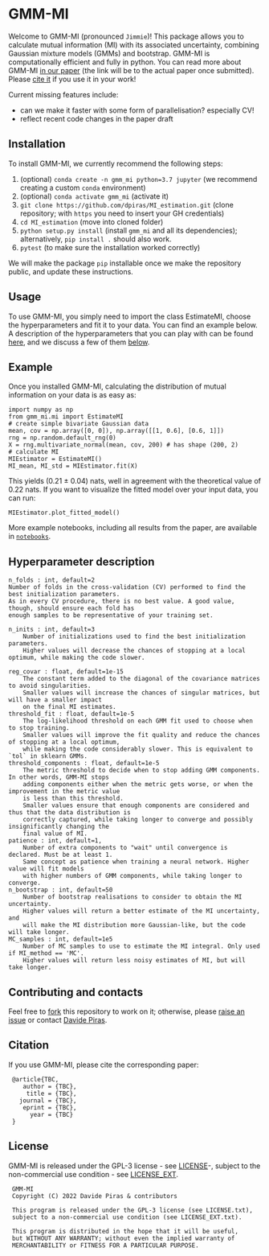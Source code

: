 # GMM-MI 

Welcome to GMM-MI (pronounced ``Jimmie``)! This package allows you to calculate mutual information (MI) with its associated uncertainty, combining Gaussian mixture models (GMMs) and bootstrap. GMM-MI is computationally efficient and fully in python. You can read more about GMM-MI [in our paper](https://www.overleaf.com/project/62920145c884448df7e9745c) (the link will be to the actual paper once submitted). Please [cite it](#citation) if you use it in your work!

Current missing features include:
- can we make it faster with some form of parallelisation? especially CV!
- reflect recent code changes in the paper draft

## Installation

To install GMM-MI, we currently recommend the following steps:
1. (optional) `conda create -n gmm_mi python=3.7 jupyter` (we recommend creating a custom `conda` environment) 
2. (optional) `conda activate gmm_mi` (activate it)
3. `git clone https://github.com/dpiras/MI_estimation.git` (clone repository; with `https` you need to insert your GH credentials)
4. `cd MI_estimation` (move into cloned folder)
5. `python setup.py install` (install `gmm_mi` and all its dependencies); alternatively, `pip install .` should also work.
6. `pytest` (to make sure the installation worked correctly)

We will make the package `pip` installable once we make the repository public, and update these instructions.

## Usage

To use GMM-MI, you simply need to import the class EstimateMI, choose the hyperparameters and fit it to your data. You can find an example below. A description of the hyperparameters that you can play with can be found [here](https://github.com/dpiras/MI_estimation/blob/main/gmm_mi/mi.py#L6), and we discuss a few of them [below](#hyperparameter-description).

## Example

Once you installed GMM-MI, calculating the distribution of mutual information on your data is as easy as:

    import numpy as np
    from gmm_mi.mi import EstimateMI
    # create simple bivariate Gaussian data
    mean, cov = np.array([0, 0]), np.array([[1, 0.6], [0.6, 1]])
    rng = np.random.default_rng(0)
    X = rng.multivariate_normal(mean, cov, 200) # has shape (200, 2)
    # calculate MI
    MIEstimator = EstimateMI()
    MI_mean, MI_std = MIEstimator.fit(X)

This yields (0.21 &pm; 0.04) nats, well in agreement with the theoretical value of 0.22 nats. If you want to visualize the fitted model over your input data, you can run:
    
    MIEstimator.plot_fitted_model()

More example notebooks, including all results from the paper, are available in [`notebooks`](https://github.com/dpiras/MI_estimation/blob/main/notebooks).

## Hyperparameter description

    n_folds : int, default=2
    Number of folds in the cross-validation (CV) performed to find the best initialization parameters.
    As in every CV procedure, there is no best value. A good value, though, should ensure each fold has
    enough samples to be representative of your training set.

    n_inits : int, default=3
        Number of initializations used to find the best initialization parameters.
        Higher values will decrease the chances of stopping at a local optimum, while making the code slower.	
    
    reg_covar : float, default=1e-15
        The constant term added to the diagonal of the covariance matrices to avoid singularities.
        Smaller values will increase the chances of singular matrices, but will have a smaller impact
        on the final MI estimates.
    threshold_fit : float, default=1e-5
        The log-likelihood threshold on each GMM fit used to choose when to stop training.
        Smaller values will improve the fit quality and reduce the chances of stopping at a local optimum,
        while making the code considerably slower. This is equivalent to `tol` in sklearn GMMs.       
    threshold_components : float, default=1e-5
        The metric threshold to decide when to stop adding GMM components. In other words, GMM-MI stops 
        adding components either when the metric gets worse, or when the improvement in the metric value
        is less than this threshold.
        Smaller values ensure that enough components are considered and thus that the data distribution is 
        correctly captured, while taking longer to converge and possibly insignificantly changing the 
        final value of MI.
    patience : int, default=1, 
        Number of extra components to "wait" until convergence is declared. Must be at least 1.
        Same concept as patience when training a neural network. Higher value will fit models
        with higher numbers of GMM components, while taking longer to converge.
    n_bootstrap : int, default=50 
        Number of bootstrap realisations to consider to obtain the MI uncertainty.
        Higher values will return a better estimate of the MI uncertainty, and
        will make the MI distribution more Gaussian-like, but the code will take longer.
    MC_samples : int, default=1e5
        Number of MC samples to use to estimate the MI integral. Only used if MI_method == 'MC'.
        Higher values will return less noisy estimates of MI, but will take longer.

## Contributing and contacts

Feel free to [fork](https://github.com/dpiras/MI_estimation/fork) this repository to work on it; otherwise, please [raise an issue](https://github.com/dpiras/MI_estimation/issues) or contact [Davide Piras](mailto:dr.davide.piras@gmail.com).

## Citation
If you use GMM-MI, please cite the corresponding paper:

     @article{TBC, 
        author = {TBC},
         title = {TBC},
       journal = {TBC},
        eprint = {TBC},
          year = {TBC}
     }

## License

GMM-MI is released under the GPL-3 license - see [LICENSE](https://github.com/dpiras/MI_estimation/blob/main/LICENSE.txt)-, subject to 
the non-commercial use condition - see [LICENSE_EXT](https://github.com/dpiras/MI_estimation/blob/main/LICENSE_EXT.txt).

     GMM-MI
     Copyright (C) 2022 Davide Piras & contributors

     This program is released under the GPL-3 license (see LICENSE.txt), 
     subject to a non-commercial use condition (see LICENSE_EXT.txt).

     This program is distributed in the hope that it will be useful,
     but WITHOUT ANY WARRANTY; without even the implied warranty of
     MERCHANTABILITY or FITNESS FOR A PARTICULAR PURPOSE.
